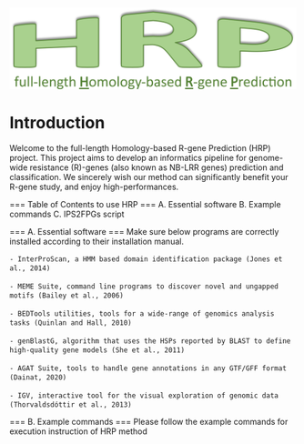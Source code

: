 ![logo.png](https://github.com/AndolfoG/HRP/blob/main/LOGO.png)


# Introduction
Welcome to the full-length Homology-based R-gene Prediction (HRP) project.
This project aims to develop an informatics pipeline for genome-wide resistance (R)-genes (also known as NB-LRR genes) prediction and classification.
We sincerely wish our method can significantly benefit your R-gene study, and enjoy high-performances.


=== Table of Contents to use HRP ===
	A. Essential software
	B. Example commands
	C. IPS2FPGs script


=== A. Essential software ===
Make sure below programs are correctly installed according to their installation manual.
	
	- InterProScan, a HMM based domain identification package (Jones et al., 2014)

	- MEME Suite, command line programs to discover novel and ungapped motifs (Bailey et al., 2006)

	- BEDTools utilities, tools for a wide-range of genomics analysis tasks (Quinlan and Hall, 2010)

	- genBlastG, algorithm that uses the HSPs reported by BLAST to define high-quality gene models (She et al., 2011)

	- AGAT Suite, tools to handle gene annotations in any GTF/GFF format (Dainat, 2020)

	- IGV, interactive tool for the visual exploration of genomic data (Thorvaldsdóttir et al., 2013)

	
=== B. Example commands ===
Please follow the example commands for execution instruction of HRP method

